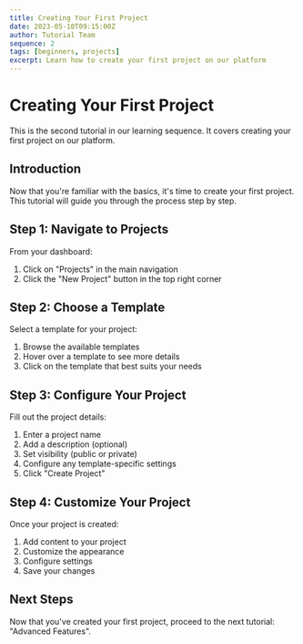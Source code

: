 ```yaml
---
title: Creating Your First Project
date: 2023-05-10T09:15:00Z
author: Tutorial Team
sequence: 2
tags: [beginners, projects]
excerpt: Learn how to create your first project on our platform
---
```


# Creating Your First Project

This is the second tutorial in our learning sequence. It covers creating your first project on our platform.

## Introduction

Now that you're familiar with the basics, it's time to create your first project. This tutorial will guide you through the process step by step.

## Step 1: Navigate to Projects

From your dashboard:

1. Click on "Projects" in the main navigation
2. Click the "New Project" button in the top right corner

## Step 2: Choose a Template

Select a template for your project:

1. Browse the available templates
2. Hover over a template to see more details
3. Click on the template that best suits your needs

## Step 3: Configure Your Project

Fill out the project details:

1. Enter a project name
2. Add a description (optional)
3. Set visibility (public or private)
4. Configure any template-specific settings
5. Click "Create Project"

## Step 4: Customize Your Project

Once your project is created:

1. Add content to your project
2. Customize the appearance
3. Configure settings
4. Save your changes

## Next Steps

Now that you've created your first project, proceed to the next tutorial: "Advanced Features".

